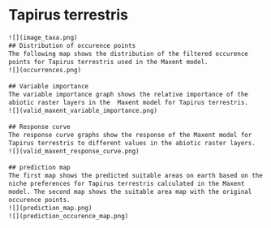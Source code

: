 # Tapirus terrestris 
    ![](image_taxa.png) 
    ## Distribution of occurence points 
    The following map shows the distribution of the filtered occurence points for Tapirus terrestris used in the Maxent model. 
    ![](occurrences.png)
    
    ## Variable importance 
    The variable importance graph shows the relative importance of the abiotic raster layers in the  Maxent model for Tapirus terrestris. 
    ![](valid_maxent_variable_importance.png)
    
    ## Response curve 
    The response curve graphs show the response of the Maxent model for Tapirus terrestris to different values in the abiotic raster layers. 
    ![](valid_maxent_response_curve.png)
    
    ## prediction map 
    The first map shows the predicted suitable areas on earth based on the niche preferences for Tapirus terrestris calculated in the Maxent model. The second map shows the suitable area map with the original occurence points. 
    ![](prediction_map.png)
    ![](prediction_occurence_map.png)
    

